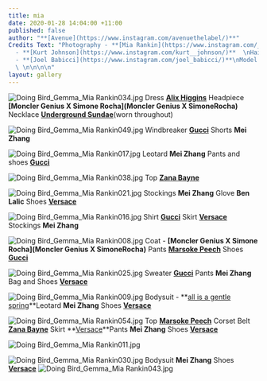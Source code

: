 ```yaml
---
title: mia
date: 2020-01-28 14:04:00 +11:00
published: false
author: "**[Avenue](https://www.instagram.com/avenuethelabel/)**"
Credits Text: "Photography - **[Mia Rankin](https://www.instagram.com/_miarankinstudio/)**\nStyling
  - **[Kurt Johnson](https://www.instagram.com/kurt__johnson/)**  \nHair and Makeup
  - **[Joel Babicci](https://www.instagram.com/joel_babicci/)**\nModel - Gemma Cowling
  \ \n\n\n\n"
layout: gallery
---
```


![Doing Bird_Gemma_Mia Rankin034.jpg](/uploads/Doing%20Bird_Gemma_Mia%20Rankin034.jpg)
Dress **[Alix Higgins](https://www.alixhiggins.com)** Headpiece **[Moncler Genius X Simone Rocha](Moncler Genius X SimoneRocha)**  Necklace **[Underground Sundae]( https://www.undergroundsundae.com)**(worn throughout)

![Doing Bird_Gemma_Mia Rankin049.jpg](/uploads/Doing%20Bird_Gemma_Mia%20Rankin049.jpg)
Windbreaker  **[Gucci](https://www.gucci.com/au/en_au/)** Shorts **Mei Zhang**

![Doing Bird_Gemma_Mia Rankin017.jpg](/uploads/Doing%20Bird_Gemma_Mia%20Rankin017.jpg)
Leotard **Mei Zhang** Pants and shoes **[Gucci](https://www.gucci.com/au/en_au/)**

![Doing Bird_Gemma_Mia Rankin038.jpg](/uploads/Doing%20Bird_Gemma_Mia%20Rankin038.jpg)
Top **[Zana Bayne](http://zanabayne.com)**

![Doing Bird_Gemma_Mia Rankin021.jpg](/uploads/Doing%20Bird_Gemma_Mia%20Rankin021.jpg)
Stockings **Mei Zhang** Glove **Ben Lalic** Shoes **[Versace]( https://www.versace.com/international/en/home/)**

![Doing Bird_Gemma_Mia Rankin016.jpg](/uploads/Doing%20Bird_Gemma_Mia%20Rankin016.jpg)
Shirt **[Gucci](https://www.gucci.com/au/en_au/)** Skirt **[Versace]( https://www.versace.com/international/en/home/)** Stockings **Mei Zhang**

![Doing Bird_Gemma_Mia Rankin008.jpg](/uploads/Doing%20Bird_Gemma_Mia%20Rankin008.jpg)
Coat - **[Moncler Genius X Simone Rocha](Moncler Genius X SimoneRocha)**
Pants **[Marsoke Peech](https://maroskepeech.com)** Shoes **[Gucci](https://www.gucci.com/au/en_au/)**

![Doing Bird_Gemma_Mia Rankin025.jpg](/uploads/Doing%20Bird_Gemma_Mia%20Rankin025.jpg)
Sweater **[Gucci](https://www.gucci.com/au/en_au/)** Pants **Mei Zhang**
Bag and Shoes **[Versace]( https://www.versace.com/international/en/home/)**

![Doing Bird_Gemma_Mia Rankin009.jpg](/uploads/Doing%20Bird_Gemma_Mia%20Rankin009.jpg)
Bodysuit - **[all is a gentle spring](https://gentlespring.co)**Leotard **Mei Zhang**
Shoes **[Versace]( https://www.versace.com/international/en/home/)**

![Doing Bird_Gemma_Mia Rankin054.jpg](/uploads/Doing%20Bird_Gemma_Mia%20Rankin054.jpg)
Top **[Marsoke Peech](https://maroskepeech.com)**
Corset Belt **[Zana Bayne](http://zanabayne.com)** Skirt **[Versace](https://www.versace.com/international/en/home/)**Pants **Mei Zhang**
Shoes **[Versace]( https://www.versace.com/international/en/home/)**

![Doing Bird_Gemma_Mia Rankin011.jpg](/uploads/Doing%20Bird_Gemma_Mia%20Rankin011.jpg)

![Doing Bird_Gemma_Mia Rankin030.jpg](/uploads/Doing%20Bird_Gemma_Mia%20Rankin030.jpg)
Bodysuit **Mei Zhang** Shoes **[Versace]( https://www.versace.com/international/en/home/)**
![Doing Bird_Gemma_Mia Rankin043.jpg](/uploads/Doing%20Bird_Gemma_Mia%20Rankin043.jpg)
